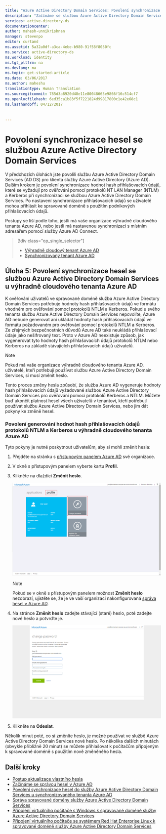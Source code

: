 ```yaml
---
title: "Azure Active Directory Domain Services: Povolení synchronizace hesel | Dokumentace Microsoftu"
description: "Začínáme se službou Azure Active Directory Domain Services"
services: active-directory-ds
documentationcenter: 
author: mahesh-unnikrishnan
manager: stevenpo
editor: curtand
ms.assetid: 5a32a0df-a3ca-4ebe-b980-91f58f8030fc
ms.service: active-directory-ds
ms.workload: identity
ms.tgt_pltfrm: na
ms.devlang: na
ms.topic: get-started-article
ms.date: 03/06/2017
ms.author: maheshu
translationtype: Human Translation
ms.sourcegitcommit: 785d3a8920d48e11e80048665e9866f16c514cf7
ms.openlocfilehash: 6ed35ca1b83f5f7221824d99817800c1e42e68c1
ms.lasthandoff: 04/12/2017


---
```

# <a name="enable-password-synchronization-with-azure-active-directory-domain-services"></a>Povolení synchronizace hesel se službou Azure Active Directory Domain Services
V předchozích úlohách jste povolili službu Azure Active Directory Domain Services (AD DS) pro klienta služby Azure Active Directory (Azure AD). Dalším krokem je povolení synchronizace hodnot hash přihlašovacích údajů, které se vyžadují pro ověřování pomocí protokolů NT LAN Manager (NTLM) a Kerberos při synchronizaci se službou Azure Active Directory Domain Services. Po nastavení synchronizace přihlašovacích údajů se uživatelé mohou přihlásit ke spravované doméně s použitím podnikových přihlašovacích údajů.

Postupy se liší podle toho, jestli má vaše organizace výhradně cloudového tenanta Azure AD, nebo jestli má nastavenou synchronizaci s místním adresářem pomocí služby Azure AD Connect.

> [!div class="op_single_selector"]
> * [Výhradně cloudový tenant Azure AD](active-directory-ds-getting-started-password-sync.md)
> * [Synchronizovaný tenant Azure AD](active-directory-ds-getting-started-password-sync-synced-tenant.md)
>
>

## <a name="task-5-enable-password-synchronization-with-azure-active-directory-domain-services-for-a-cloud-only-azure-ad-tenant"></a>Úloha 5: Povolení synchronizace hesel se službou Azure Active Directory Domain Services u výhradně cloudového tenanta Azure AD
K ověřování uživatelů ve spravované doméně služba Azure Active Directory Domain Services potřebuje hodnoty hash přihlašovacích údajů ve formátu vhodném pro ověřování pomocí protokolů NTLM a Kerberos. Pokud u svého tenanta službu Azure Active Directory Domain Services nepovolíte, Azure AD nebude generovat ani ukládat hodnoty hash přihlašovacích údajů ve formátu požadovaném pro ověřování pomocí protokolů NTLM a Kerberos. Ze zřejmých bezpečnostních důvodů Azure AD také neukládá přihlašovací údaje jako nešifrovaný text. Proto v Azure AD neexistuje způsob, jak vygenerovat tyto hodnoty hash přihlašovacích údajů protokolů NTLM nebo Kerberos na základě stávajících přihlašovacích údajů uživatelů.

> [!NOTE]
> Pokud má vaše organizace výhradně cloudového tenanta Azure AD, uživatelé, kteří potřebují používat službu Azure Active Directory Domain Services, si musí změnit heslo.
>
>

Tento proces změny hesla způsobí, že služba Azure AD vygeneruje hodnoty hash přihlašovacích údajů vyžadované službou Azure Active Directory Domain Services pro ověřování pomocí protokolů Kerberos a NTLM. Můžete buď ukončit platnost hesel všech uživatelů v tenantovi, kteří potřebují používat službu Azure Active Directory Domain Services, nebo jim dát pokyny ke změně hesel.

### <a name="enable-ntlm-and-kerberos-credential-hash-generation-for-a-cloud-only-azure-ad-tenant"></a>Povolení generování hodnot hash přihlašovacích údajů protokolů NTLM a Kerberos u výhradně cloudového tenanta Azure AD
Tyto pokyny je nutné poskytnout uživatelům, aby si mohli změnit hesla:

1. Přejděte na stránku s [přístupovým panelem Azure AD](http://myapps.microsoft.com) své organizace.
2. V okně s přístupovým panelem vyberte kartu **Profil**.
3. Klikněte na dlaždici **Změnit heslo**.

    ![Dlaždice „Změnit heslo“ na přístupovém panelu Azure AD](./media/active-directory-domain-services-getting-started/user-change-password.png)

   > [!NOTE]
   > Pokud se v okně s přístupovým panelem možnost **Změnit heslo** nezobrazí, ujistěte se, že je ve vaší organizaci nakonfigurovaná [správa hesel v Azure AD](../active-directory/active-directory-passwords-getting-started.md).
   >
   >
4. Na stránce **Změnit heslo** zadejte stávající (staré) heslo, poté zadejte nové heslo a potvrďte je. 

    ![Vytvoření virtuální sítě pro službu Azure AD Domain Services.](./media/active-directory-domain-services-getting-started/user-change-password2.png)

5. Klikněte na **Odeslat**.

Několik minut poté, co si změníte heslo, je možné používat ve službě Azure Active Directory Domain Services nové heslo. Po několika dalších minutách (obvykle přibližně 20 minut) se můžete přihlašovat k počítačům připojeným k spravované doméně s použitím nově změněného hesla.

## <a name="next-steps"></a>Další kroky
* [Postup aktualizace vlastního hesla](../active-directory/active-directory-passwords-update-your-own-password.md#reset-your-password)
* [Začínáme se správou hesel v Azure AD](../active-directory/active-directory-passwords-getting-started.md)
* [Povolení synchronizace hesel do služby Azure Active Directory Domain Services u synchronizovaného tenanta Azure AD](active-directory-ds-getting-started-password-sync-synced-tenant.md)
* [Správa spravované domény služby Azure Active Directory Domain Services](active-directory-ds-admin-guide-administer-domain.md)
* [Připojení virtuálního počítače s Windows k spravované doméně služby Azure Active Directory Domain Services](active-directory-ds-admin-guide-join-windows-vm.md)
* [Připojení virtuálního počítače se systémem Red Hat Enterprise Linux k spravované doméně služby Azure Active Directory Domain Services](active-directory-ds-admin-guide-join-rhel-linux-vm.md)

